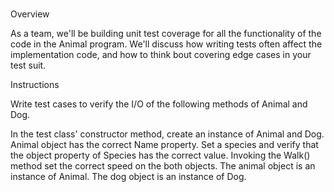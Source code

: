 ###
Overview

As a team, we'll be building unit test coverage for all the functionality of the code in the Animal program. We'll discuss how writing tests often affect the implementation code, and how to think bout covering edge cases in your test suit.

Instructions

Write test cases to verify the I/O of the following methods of Animal and Dog.

In the test class' constructor method, create an instance of Animal and Dog.
Animal object has the correct Name property.
Set a species and verify that the object property of Species has the correct value.
Invoking the Walk() method set the correct speed on the both objects.
The animal object is an instance of Animal.
The dog object is an instance of Dog.